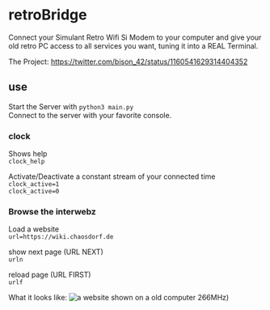 # retroBridge

Connect your Simulant Retro Wifi Si Modem to your computer and give your old retro PC access to all services you want, tuning it into a REAL Terminal.

The Project: https://twitter.com/bison_42/status/1160541629314404352

## use

Start the Server with ```python3 main.py```  
Connect to the server with your favorite console.

### clock

Shows help  
```clock_help```

Activate/Deactivate a constant stream of your connected time  
```clock_active=1```  
```clock_active=0```

### Browse the interwebz

Load a website  
```url=https://wiki.chaosdorf.de```

show next page (URL NEXT)  
```urln```

reload page (URL FIRST)  
```urlf```

What it looks like:
![a website shown on a old computer 266MHz)](https://pbs.twimg.com/media/EBt52wOXoAAy_eM?format=jpg&name=4096x4096)

